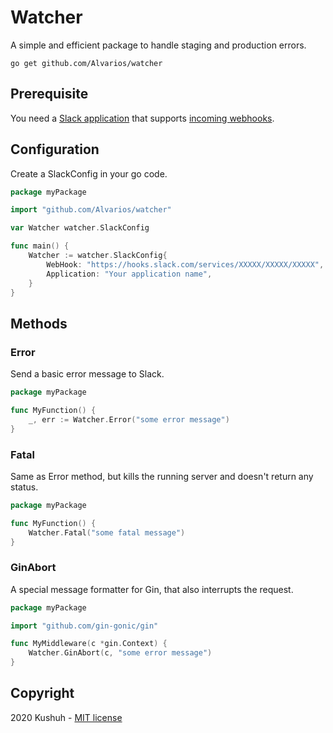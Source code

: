 # Watcher

A simple and efficient package to handle staging and production errors.

```cgo
go get github.com/Alvarios/watcher
```

## Prerequisite

You need a [Slack application](https://api.slack.com/apps) that supports [incoming webhooks](https://api.slack.com/messaging/webhooks#:~:text=Incoming%20Webhooks%20are%20a%20simple,make%20the%20messages%20stand%20out.).

## Configuration

Create a SlackConfig in your go code.

```go
package myPackage

import "github.com/Alvarios/watcher"

var Watcher watcher.SlackConfig

func main() {
    Watcher := watcher.SlackConfig{
        WebHook: "https://hooks.slack.com/services/XXXXX/XXXXX/XXXXX",
        Application: "Your application name",
    }
}
```

## Methods

### Error

Send a basic error message to Slack.

```go
package myPackage

func MyFunction() {
	_, err := Watcher.Error("some error message")
}
```

### Fatal

Same as Error method, but kills the running server and doesn't return any status.

```go
package myPackage

func MyFunction() {
	Watcher.Fatal("some fatal message")
}
```

### GinAbort

A special message formatter for Gin, that also interrupts the request.

```go
package myPackage

import "github.com/gin-gonic/gin"

func MyMiddleware(c *gin.Context) {
	Watcher.GinAbort(c, "some error message")
}
```

## Copyright
2020 Kushuh - [MIT license](https://github.com/Alvarios/watcher/blob/master/LICENSE)
